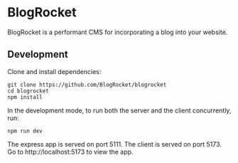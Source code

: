 # BlogRocket

BlogRocket is a performant CMS for incorporating a blog into your website.


## Development
Clone and install dependencies:
```shell
git clone https://github.com/BlogRocket/blogrocket
cd blogrocket
npm install
```

In the development mode, to run both the server and the client concurrently, run:
```shell
npm run dev
```

The express app is served on port 5111. The client is served on port 5173. Go to http://localhost:5173 to view the app.
